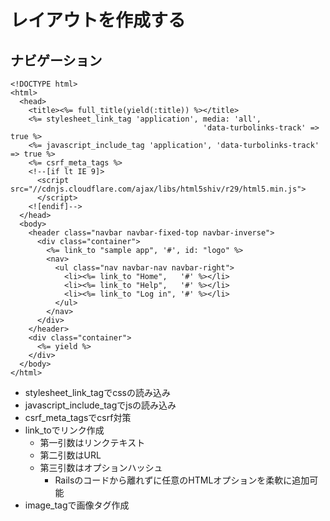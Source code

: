 # レイアウトを作成する

## ナビゲーション

```erb
<!DOCTYPE html>
<html>
  <head>
    <title><%= full_title(yield(:title)) %></title>
    <%= stylesheet_link_tag 'application', media: 'all',
                                           'data-turbolinks-track' => true %>
    <%= javascript_include_tag 'application', 'data-turbolinks-track' => true %>
    <%= csrf_meta_tags %>
    <!--[if lt IE 9]>
      <script src="//cdnjs.cloudflare.com/ajax/libs/html5shiv/r29/html5.min.js">
      </script>
    <![endif]-->
  </head>
  <body>
    <header class="navbar navbar-fixed-top navbar-inverse">
      <div class="container">
        <%= link_to "sample app", '#', id: "logo" %>
        <nav>
          <ul class="nav navbar-nav navbar-right">
            <li><%= link_to "Home",   '#' %></li>
            <li><%= link_to "Help",   '#' %></li>
            <li><%= link_to "Log in", '#' %></li>
          </ul>
        </nav>
      </div>
    </header>
    <div class="container">
      <%= yield %>
    </div>
  </body>
</html>
```

* stylesheet_link_tagでcssの読み込み
* javascript_include_tagでjsの読み込み
* csrf_meta_tagsでcsrf対策
* link_toでリンク作成
  * 第一引数はリンクテキスト
  * 第二引数はURL
  * 第三引数はオプションハッシュ
    * Railsのコードから離れずに任意のHTMLオプションを柔軟に追加可能
* image_tagで画像タグ作成